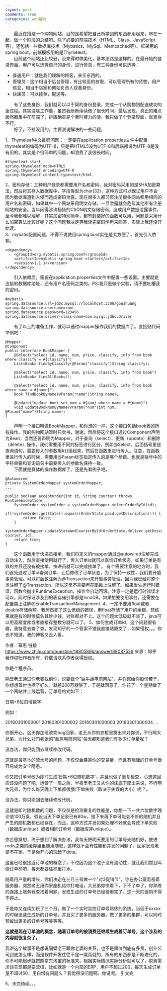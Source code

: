 ```yaml
---
layout: post
comments: true
categories: web基础
---
```

&emsp;&emsp;最近在搭建一个购物网站，目的是希望把自己所学到的东西都用起来，串在一起，做一个阶段的总结吧。除了必要的前端技术（HTML、Class、JavaScript等），还包括一些数据库技术（Mybatics、MySql、Memcached等）。框架用的spring boot，前端模板用的是Thymeleaf。   
&emsp;&emsp;目前这个网站还比较丑，没来得时做美化，基本思路是这样的。在最开始的登录界面，用户可以选择自己的身份，进行登录，有三种身份可供选择：

* 普通用户：就是我们理解的顾客，来买东西的。
* 管理员：这个相当于后台管理，有比较高的权限，可以管理所有的货物，用户信息，相当于店家和网站负责人双重身份。
* 快递员：可以接单，配送等。

&emsp;&emsp;有了这些身份，我们就可以以不同的身份登录，完成一个从购物到配送成功的全过程。其实没啥工作量，虽然我断断续续做了很长时间，最后发现，真正的难点居然都集中在前端了，排版确实是个费时费力的活，我只做了个登录界面，就累得不行。   
&emsp;&emsp;好了，不扯没用的，主要说说解决的一些问题。

1、Thymeleaf中文乱码问题：一定要在application.properties文件中配置thymeleaf的编码为UTF-8，只是把HTML5设为UTF-8和后端都设为UTF-8是没有用的，其实是个很简单的问题，却浪费了我很长时间。

```
#thymeleaf start
spring.thymeleaf.mode=HTML5
spring.thymeleaf.encoding=UTF-8
spring.thymeleaf.content-type=text/html
```

2、密码存储：三种用户登录都需要用户名和密码，我对密码采用的是SHA加密算法，然后将其存入数据库中，字段类型为char(32)，这种方式可以保证用户不会因为数据库遭到入侵而造成密码泄露。现在很多人都习惯注册很多网站都用相同的用户名和密码，如果其中一个网站采用明文存储，一旦泄露就会危及其他所有注册网站的安全。当年闹得沸沸扬扬的CSDN明文存储密码，造成用户数据泄露事件，至今我都难以理解，其实加密特别简单，都有封装好的函数可以用，问题是采用什么加密算法比较好呢？这个问题我决定等我读完密码学再来回答，实际上我还没开始读。    
3、mybatis配置问题，不得不说使用spring boot实在是太方便了，首先引入依赖。

```
<dependency>
    <groupId>org.mybatis.spring.boot</groupId>
    <artifactId>mybatis-spring-boot-starter</artifactId>
    <version>1.1.1</version>
</dependency>
```

&emsp;&emsp;引入依赖后，需要在application.properties文件中配置一些设置。主要就是连接的数据库地址，还有用户名密码之类的。PS:我只是做个实验，请不要吐槽我的密码。

```
#mybatis
spring.datasource.url=jdbc:mysql://localhost:3306/goushuang
spring.datasource.username=root
spring.datasource.password=123456
spring.datasource.driver-class-name=com.mysql.jdbc.Driver
```

&emsp;&emsp;有了以上的准备工作，就可以通过mapper操作我们的数据库了。直接贴代码举例吧：

```
@Mapper
@Component
public interface BookMapper {
    @Select("select id, name, num, price, classify, info from book where classify = #{classify}")
    List<Book> findByClassify(@Param("classify")String classify);

    @Select("select id, name, num, price, classify, info from book")
    List<Book> findAllBooks();

    @Select("select id, name, num, price, classify, info from book where name = #{name}")
    Book findBookByName(@Param("name")String name);

    @Update("update book set num = #{num} where name = #{name}")
    void updateBookNumByName(@Param("num")int num, @Param("name")String name);
}
```

&emsp;&emsp;声明一个接口叫做BookMapper，和你想的一样，这个接口包括book表的所有操作。我的购物网站暂时只卖书，谢谢。然后将这个接口通过Component声明为Bean，当然还要声明为Mapper。对于查询（select）、更新（update）和删除（delete）操作，我们需要用不同的标签进行区分，例如@Select，后面括号里是查询语句，需要传入的参数用#{}括起来，然后在函数里进行传入。注意，在函数里进行传入的时候，需要用@Param标签指定传入的是哪个参数。也就是括号中的字符串要和查询语句中需要传入的参数名保持一致。     
&emsp;&emsp;下面就是具体的操作数据库了。还是先看例子吧。

```
@Autowired
private SystemOrderMapper systemOrderMapper;
...

public boolean acceptOrder(int id, String courier) throws RuntimeException{
    SystemOrder systemOrder = systemOrderMapper.selectOrderById(id);
    if(!systemOrder.getState().equals(OrderState.paid.getDescription())) {
        return false;
    }
    systemOrderMapper.updateStateAndCourierById(OrderState.deliver.getDescription(), courier, id);
    return true;
}
```
&emsp;&emsp;这个函数用于快递员接单，我们将定义的mapper通过@autowired注解完成自动注入，然后直接使用就行了，传入订单id就可以查询订单状态，如果订单是有效的并且还没有被接单，快递员就可以完成接单了。
有个需要注意的地方时，我们首先通过订单id查询订单，让后修改了订单状态，为了保持一致性，我们要开启事务管理。可以将函数注解为@Transaction来开启事务管理，因为我已经将整个类注解了@Transaction，所以这里不需要再在函数上注解了。如果发生运行时错误，函数会抛出RuntimeException，操作会自动回滚。注意一定是运行时错误才可以，同时保证涉及到的表存储引擎都是InnoDB。如果想要使用事务，还需要在配置类上注解@EnableTransactionManagement.
4、一定不要用float或者double存储余额。我居然犯了这么低级的错误，用float存储了用户的余额，其结果就是有的时候莫名其妙少钱，对账都对不上。这个问题太低级就不谈了，java可以用高精度库或者直接存整数分就可以了。
5、如何生成订单id，这个问题很有趣，我特意去查了查，发现知乎的一个答案不错我直接贴原文了，如果侵权。。。你也不知道，我的博客又没人看。

作者：幂恩
链接：https://www.zhihu.com/question/19805896/answer/89087529
来源：知乎
著作权归作者所有，转载请联系作者获得授权。

你是个程序员。

隔壁老王通过你老婆找到你，说要做个"巨牛逼电商网站"，并许诺给你股份若干，你想想首付也攒了好久，就差200万就够了，于是就同意了，你花了一个星期做了一个网站并上线运营，订单号格式如下：

日期+6位自增数字

例如：

20160301000001
20160301000002
20160301000003
20160301000004
...

你很开心，这天你加班改完bug回家，老王从你的衣柜里跳出来对你说，不行啊大兄弟，为什么对门老张的"超屌电商网站"每天都知道我们有多少订单量呢？

没办法，你只能回去继续修改代码。

这就是最基本的流水号的问题，不仅仅会暴露你的交易量，而且有规律的订单号很容易成为安全隐患。

你又把订单号改为即时生成‘日期+6位随机数字’，并且也做了重复检查，心想这回应该没问题了吧，运营了一周之后，半夜里老王又从你的床底下爬出来说，不行啊大兄弟，为什么每天晚上下单都很慢/下单失败（取决于失误的大小）呢？。

没办法，你只能回去继续修改代码。

这就是即时随机数的问题，不仅仅是检测重复的性能差，你想一下一共六位数字理论值100万条，假设当天下单记录已有80w，接下来再下单可能会不断的随机并且产生的随机数都已经存在，而且，这种方式并发如果处理不好就会导致下单失败（数据库unique）或者相同订单号（数据库非unique）。

你苦思冥想，终于想到了解决办法，我每天把明天要用的订单号先随机好，放进redis之类的缓存里里随用随取，这样就不会有性能和并发的问题了，回家发现老婆不在家，于是你开心的玩起了dota。

这里已经很接近订单池的概念了，不过因为这个池子没有流动性，就让我们暂且叫做订单桶吧，每天都要往桶里打水。

随着用户量的增长，你们决定在三月三号做一个"对3促销节"，你在办公室监视着服务器，突然老王用你家座机给你打电话，大兄弟你快看下，下不了单了，你熟练的连接上服务器查找着问题，发现生成的订单号已经被用完了，这一天的促销不得不停止。

于是你又连续加班了三个月，做了一个实时监控订单号熟练的系统，当低于xxxxx的时候迅速生成新的订单号，并且买了更多的服务器，做了更多的集群，可以同时预留出更多的订单号等等等等。

**这就是现在订单池的概念，随着订单号的被消费还继续生成着订单号，这个涉及的内容就很复杂了。**

我讲这个故事不是想说隔壁老王跟你老婆的关系，也不是房价到底有多贵，创业公司到底怎么样，而是软件开发往往不是一蹴而就的，所有的东西都是不断进化的，你不可能起步就按照京东淘宝的标准来，根据实际情况实际分析就可以了，脱离需求谈实现都是耍流氓，比如就是一个内部的ERP，用户不超过200，每天生成订单量不超过50，用自增有问题么？我觉得没问题啊。你说呢。
引文完

5、未完待续。。。
